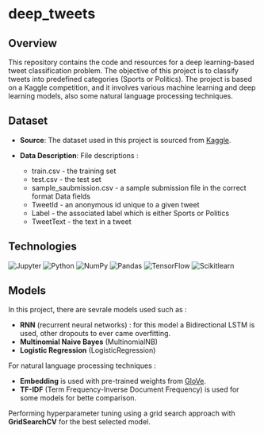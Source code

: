 # deep_tweets

## Overview

This repository contains the code and resources for a deep learning-based tweet classification problem. The objective of this project is to classify tweets into predefined categories (Sports or Politics). The project is based on a Kaggle competition, and it involves various machine learning and deep learning models, also some natural language processing techniques.

## Dataset

- **Source**: The dataset used in this project is sourced from [Kaggle](https://www.kaggle.com/competitions/deeptweets/data).

- **Data Description**:
  File descriptions :
  - train.csv - the training set
  - test.csv - the test set
  - sample_saubmission.csv - a sample submission file in the correct format
  Data fields
  - TweetId - an anonymous id unique to a given tweet
  - Label - the associated label which is either Sports or Politics
  - TweetText - the text in a tweet

## Technologies
![Jupyter](https://img.shields.io/badge/Jupyter-F37626.svg?style=for-the-badge&logo=Jupyter&logoColor=white)
![Python](https://img.shields.io/badge/Python-3776AB.svg?style=for-the-badge&logo=Python&logoColor=white)
![NumPy](https://img.shields.io/badge/NumPy-013243.svg?style=for-the-badge&logo=NumPy&logoColor=white)
![Pandas](https://img.shields.io/badge/pandas-150458.svg?style=for-the-badge&logo=pandas&logoColor=white)
![TensorFlow](https://img.shields.io/badge/TensorFlow-FF6F00.svg?style=for-the-badge&logo=TensorFlow&logoColor=white)
![Scikitlearn](https://img.shields.io/badge/scikitlearn-F7931E.svg?style=for-the-badge&logo=scikit-learn&logoColor=white)



## Models

In this project, there are sevrale models used such as :
- **RNN** (recurrent neural networks) : for this model a Bidirectional LSTM is used, other dropouts to ever came overfitting.
- **Multinomial Naive Bayes** (MultinomialNB)
- **Logistic Regression** (LogisticRegression)


For natural language processing techniques :
- **Embedding** is used with pre-trained weights from [GloVe](https://nlp.stanford.edu/projects/glove/).
- **TF-IDF**  (Term Frequency-Inverse Document Frequency) is used for some models for bette comparison.

Performing hyperparameter tuning using a grid search approach with **GridSearchCV** for the best selected model.
